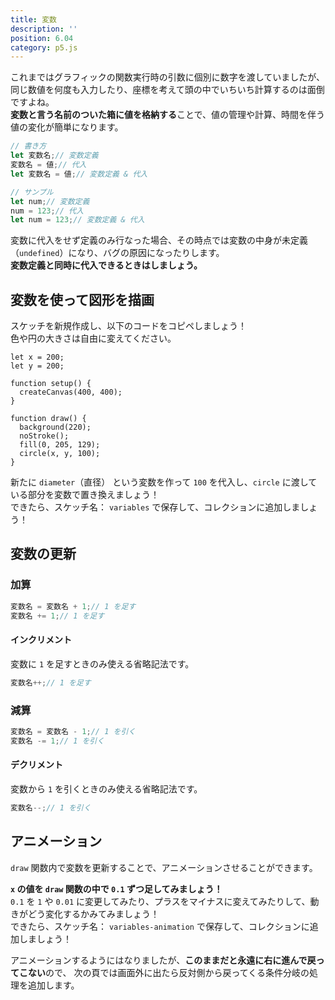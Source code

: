 ```yaml
---
title: 変数
description: ''
position: 6.04
category: p5.js
---
```


これまではグラフィックの関数実行時の引数に個別に数字を渡していましたが、同じ数値を何度も入力したり、座標を考えて頭の中でいちいち計算するのは面倒ですよね。  
**変数と言う名前のついた箱に値を格納する**ことで、値の管理や計算、時間を伴う値の変化が簡単になります。

```javascript
// 書き方
let 変数名;// 変数定義
変数名 = 値;// 代入
let 変数名 = 値;// 変数定義 & 代入

// サンプル
let num;// 変数定義
num = 123;// 代入
let num = 123;// 変数定義 & 代入
```

<alert type="warning">

変数に代入をせず定義のみ行なった場合、その時点では変数の中身が未定義（`undefined`）になり、バグの原因になったりします。  
**変数定義と同時に代入できるときはしましょう。**

</alert>

## 変数を使って図形を描画

<alert type="success">

スケッチを新規作成し、以下のコードをコピペしましょう！  
色や円の大きさは自由に変えてください。

</alert>

```javascript[sketch.js]
let x = 200;
let y = 200;

function setup() {
  createCanvas(400, 400);
}

function draw() {
  background(220);
  noStroke();
  fill(0, 205, 129);
  circle(x, y, 100);
}
```

<live-demo src="/resource/livedemo/p5js/variables/circle/"></live-demo>

<alert type="success">

新たに `diameter`（直径） という変数を作って `100` を代入し、`circle` に渡している部分を変数で置き換えましょう！  
できたら、スケッチ名： `variables` で保存して、コレクションに追加しましょう！

</alert>


## 変数の更新

### 加算

```javascript
変数名 = 変数名 + 1;// 1 を足す
変数名 += 1;// 1 を足す
```

#### インクリメント
変数に `1` を足すときのみ使える省略記法です。

```javascript
変数名++;// 1 を足す
```

### 減算

```javascript
変数名 = 変数名 - 1;// 1 を引く
変数名 -= 1;// 1 を引く
```

#### デクリメント

変数から `1` を引くときのみ使える省略記法です。

```javascript
変数名--;// 1 を引く
```

## アニメーション

`draw` 関数内で変数を更新することで、アニメーションさせることができます。

<!-- ```javascript[sketch.js]
let x = 200;
let y = 200;

function setup() {
  createCanvas(400, 400);
}

function draw() {
  x += 0.2;// x を 0.2px ずつ足す

  background(220);
  noStroke();
  fill(0, 205, 129);
  circle(x, y, 100);
}
``` -->

<alert type="success">

**`x` の値を `draw` 関数の中で `0.1` ずつ足してみましょう！**  
`0.1` を `1` や `0.01` に変更してみたり、プラスをマイナスに変えてみたりして、動きがどう変化するかみてみましょう！  
できたら、スケッチ名： `variables-animation` で保存して、コレクションに追加しましょう！

</alert>

<live-demo src="/resource/livedemo/p5js/variables/animation/"></live-demo>

アニメーションするようにはなりましたが、**このままだと永遠に右に進んで戻ってこない**ので、
次の頁では画面外に出たら反対側から戻ってくる条件分岐の処理を追加します。
